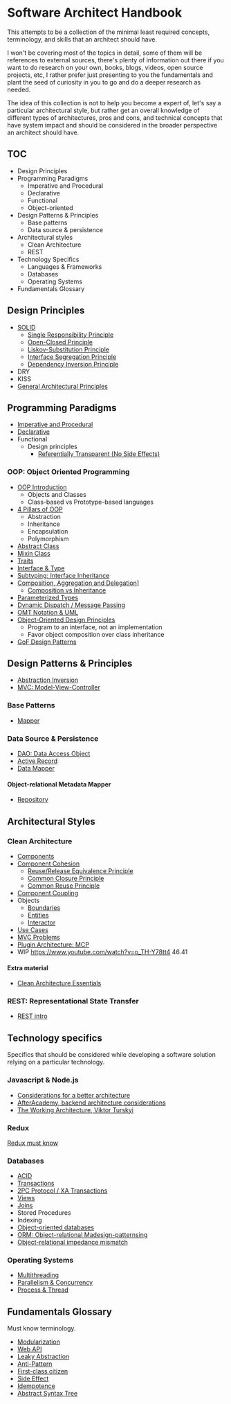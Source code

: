 # Software Architect Handbook

This attempts to be a collection of the minimal least required concepts, terminology, and skills that an architect should have.

I won't be covering most of the topics in detail, some of them will be references to external sources, there's plenty of information out there if you want to do research on your own, books, blogs, videos, open source projects, etc, I rather prefer just presenting to you the fundamentals and plant the seed of curiosity in you to go and do a deeper research as needed.

The idea of this collection is not to help you become a expert of, let's say a particular architectural style, but rather get an overall knowledge of different types of architectures, pros and cons, and technical concepts that have system impact and should be considered in the broader perspective an architect should have.

## TOC

* Design Principles
* Programming Paradigms
  * Imperative and Procedural
  * Declarative
  * Functional
  * Object-oriented
* Design Patterns & Principles
  * Base patterns
  * Data source & persistence
* Architectural styles
  * Clean Architecture
  * REST
* Technology Specifics
  * Languages & Frameworks
  * Databases
  * Operating Systems
* Fundamentals Glossary

## Design Principles

* [SOLID](./principles/solid)
  * [Single Responsibility Principle](./principles/solid/srp.md)
  * [Open-Closed Principle](./principles/solid/ocp.md)
  * [Liskov-Substitution Principle](./principles/solid/lsp.md)
  * [Interface Segregation Principle](./principles/solid/isp.md)
  * [Dependency Inversion Principle](./principles/solid/dip.md)
* DRY
* KISS
* [General Architectural Principles](./principles/architectural)

## Programming Paradigms

* [Imperative and Procedural](./paradigms/imperative)
* [Declarative](./paradigms/declarative)
* Functional
  * Design principles
    * [Referentially Transparent (No Side Effects)](./paradigms/functional/referentially-transparent.md)

### OOP: Object Oriented Programming

* [OOP Introduction](./paradigms/oop)
  * Objects and Classes
  * Class-based vs Prototype-based languages
* [4 Pillars of OOP](./paradigms/oop/4pillars.md)
  * Abstraction
  * Inheritance
  * Encapsulation
  * Polymorphism
* [Abstract Class](./paradigms/oop/abstract-class.md)
* [Mixin Class](./paradigms/oop/mixin.md)
* [Traits](./paradigms/oop/traits.md)
* [Interface & Type](./paradigms/oop/interface.md)
* [Subtyping: Interface Inheritance](./paradigms/oop/subtyping.md)
* [Composition, Aggregation and Delegation](./paradigms/oop/cad.md)]
  * [Composition vs Inheritance](./paradigms/oop/inheritance-composition.md)
* [Parameterized Types](./paradigms/oop/inheritance-parameterized.md)
* [Dynamic Dispatch / Message Passing](./paradigms/oop/dynamic-dispatch.md)
* [OMT Notation & UML](./paradigms/oop/omt-notations.md)
* [Object-Oriented Design Principles](./paradigms/oop/design-principles.md)
  * Program to an interface, not an implementation
  * Favor object composition over class inheritance
* [GoF Design Patterns](https://github.com/herrera-ignacio/design_patterns/)

## Design Patterns & Principles

* [Abstraction Inversion](./design-patterns/abstraction-inversion)
* [MVC: Model-View-Controller](./design-patterns/mvc)

### Base Patterns

* [Mapper](./design-patterns/base/mapper)

### Data Source & Persistence

* [DAO: Data Access Object](./design-patterns/data/dao)
* [Active Record](./design-patterns/data/active-record)
* [Data Mapper](./design-patterns/data/data-mapper)


#### Object-relational Metadata Mapper

* [Repository](./design-patterns/data/repository)

## Architectural Styles

### Clean Architecture

* [Components](./clean/components)
* [Component Cohesion](./clean/component-cohesion)
  * [Reuse/Release Equivalence Principle]()
  * [Common Closure Principle]()
  * [Common Reuse Principle]()
* [Component Coupling]()
* Objects
  * [Boundaries](./clean/objects/boundaries)
  * [Entities](./clean/objects/entities)
  * [Interactor](./clean/objects/interactor)
* [Use Cases](./clean/use-cases)
* [MVC Problems](./clean/mvc)
* [Plugin Architecture: MCP](./clean/mcp)
* WIP https://www.youtube.com/watch?v=o_TH-Y78tt4 46.41

#### Extra material

* [Clean Architecture Essentials](https://dev.to/ivanpaulovich/clean-architecture-essentials-5a0m)

### REST: Representational State Transfer

* [REST intro](./architectures/rest)

## Technology specifics

Specifics that should be considered while developing a software solution relying on a particular technology.

### Javascript & Node.js

* [Considerations for a better architecture](./js/considerations.md)
* [AfterAcademy, backend architecture considerations](https://afteracademy.com/blog/design-node-js-backend-architecture-like-a-pro)
* [The Working Architecture, Viktor Turskyi](js/working-architecture)

### Redux

[Redux must know](./redux/introduction)

### Databases

* [ACID](./databases/acid.md)
* [Transactions](./databases/transactions.md)
* [2PC Protocol / XA Transactions](./databases/2pc.md)
* [Views](./databases/view.md)
* [Joins](./databases/joins.md)
* Stored Procedures
* Indexing
* [Object-oriented databases](./databases/object-oriented)
* [ORM: Object-relational Madesign-patternsing](./databases/orm)
* [Object-relational impedance mismatch](./databases/impedance-mismatch)

### Operating Systems

* [Multithreading](./os/multithreading)
* [Parallelism & Concurrency](./os/parallelism)
* [Process & Thread](./os/process-thread)

## Fundamentals Glossary

Must know terminology.

* [Modularization](./glossary/modularization)
* [Web API](./glossary/web-api)
* [Leaky Abstraction](./glossary/leaky-abstraction)
* [Anti-Pattern](./glossary/anti-pattern)
* [First-class citizen](./glossary/first-class-citizen)
* [Side Effect](./glossary/side-effect)
* [Idempotence](./glossary/idempotence)
* [Abstract Syntax Tree](./glossary/ast)
